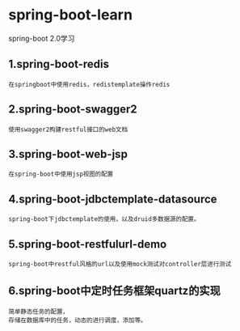 # spring-boot-learn
spring-boot 2.0学习

## 1.spring-boot-redis
	在springboot中使用redis，redistemplate操作redis

## 2.spring-boot-swagger2
	使用swagger2构建restful接口的web文档
## 3.spring-boot-web-jsp
	在spring-boot中使用jsp视图的配置

## 4.spring-boot-jdbctemplate-datasource
	spring-boot下jdbctemplate的使用，以及druid多数据源的配置。
## 5.spring-boot-restfulurl-demo
    spring-boot中restful风格的url以及使用mock测试对controller层进行测试
## 6.spring-boot中定时任务框架quartz的实现
    简单静态任务的配置，
    存储在数据库中的任务，动态的进行调度，添加等。
    
    
